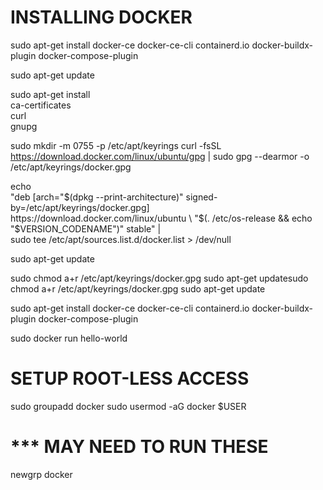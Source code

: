 # INSTALLING DOCKER

sudo apt-get install docker-ce docker-ce-cli containerd.io docker-buildx-plugin docker-compose-plugin


sudo apt-get update

sudo apt-get install \
    ca-certificates \
    curl \
    gnupg


sudo mkdir -m 0755 -p /etc/apt/keyrings
curl -fsSL https://download.docker.com/linux/ubuntu/gpg | sudo gpg --dearmor -o /etc/apt/keyrings/docker.gpg


echo \
  "deb [arch="$(dpkg --print-architecture)" signed-by=/etc/apt/keyrings/docker.gpg] https://download.docker.com/linux/ubuntu \
  "$(. /etc/os-release && echo "$VERSION_CODENAME")" stable" | \
  sudo tee /etc/apt/sources.list.d/docker.list > /dev/null

sudo apt-get update

sudo chmod a+r /etc/apt/keyrings/docker.gpg
sudo apt-get updatesudo chmod a+r /etc/apt/keyrings/docker.gpg
sudo apt-get update

sudo apt-get install docker-ce docker-ce-cli containerd.io docker-buildx-plugin docker-compose-plugin

sudo docker run hello-world


# SETUP ROOT-LESS ACCESS

sudo groupadd docker
sudo usermod -aG docker $USER


# *** MAY NEED TO RUN THESE

newgrp docker
